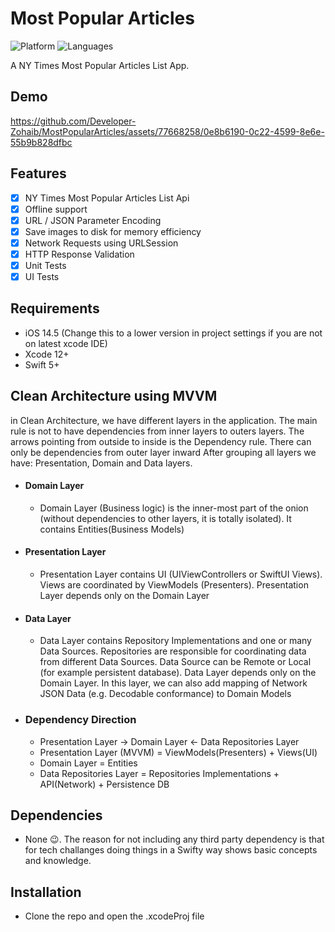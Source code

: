 # Most Popular Articles

![Platform](https://img.shields.io/badge/Platform-iOS-orange.svg)
![Languages](https://img.shields.io/badge/Language-Swift-orange.svg)

A NY Times Most Popular Articles List App.

## Demo

https://github.com/Developer-Zohaib/MostPopularArticles/assets/77668258/0e8b6190-0c22-4599-8e6e-55b9b828dfbc

## Features

- [x] NY Times Most Popular Articles List Api
- [x] Offline support
- [x] URL / JSON Parameter Encoding
- [x] Save images to disk for memory efficiency
- [x] Network Requests using URLSession
- [x] HTTP Response Validation
- [x] Unit Tests
- [x] UI Tests

## Requirements

- iOS 14.5 (Change this to a lower version in project settings if you are not on latest xcode IDE)
- Xcode 12+
- Swift 5+

## Clean Architecture using MVVM
in Clean Architecture, we have different layers in the application. The main rule is not to have dependencies from inner layers to outers layers. The arrows pointing from outside to inside is the Dependency rule. There can only be dependencies from outer layer inward
After grouping all layers we have: Presentation, Domain and Data layers.
- #### Domain Layer 
  - Domain Layer (Business logic) is the inner-most part of the onion (without dependencies to other layers, it is totally isolated). It contains Entities(Business Models)
- #### Presentation Layer 
  - Presentation Layer contains UI (UIViewControllers or SwiftUI Views). Views are coordinated by ViewModels (Presenters). Presentation Layer depends only on the Domain Layer
- #### Data Layer
  - Data Layer contains Repository Implementations and one or many Data Sources. Repositories are responsible for coordinating data from different Data Sources. Data Source can be Remote or Local (for example persistent database). Data Layer depends only on the Domain Layer. In this layer, we can also add mapping of Network JSON Data (e.g. Decodable conformance) to Domain Models

- ### Dependency Direction
  - Presentation Layer -> Domain Layer <- Data Repositories Layer
  - Presentation Layer (MVVM) = ViewModels(Presenters) + Views(UI)
  - Domain Layer = Entities
  - Data Repositories Layer = Repositories Implementations + API(Network) + Persistence DB
 
## Dependencies

- None 😉. The reason for not including any third party dependency is that for tech challanges doing things in a Swifty way shows basic concepts and knowledge.

## Installation

- Clone the repo and open the .xcodeProj file

